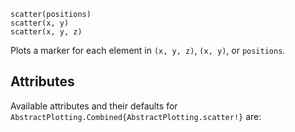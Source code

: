 ```
scatter(positions)
scatter(x, y)
scatter(x, y, z)
```

Plots a marker for each element in `(x, y, z)`, `(x, y)`, or `positions`.

## Attributes

Available attributes and their defaults for `AbstractPlotting.Combined{AbstractPlotting.scatter!}` are: 

```

```
